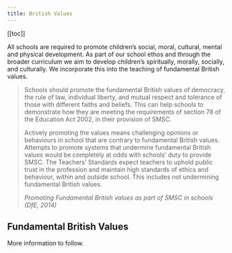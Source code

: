 ```yaml
---
title: British Values
---
```


[[toc]]

All schools are required to promote children’s social, moral, cultural, mental and physical development. As part of our school ethos and through the broader curriculum we aim to develop children’s spiritually, morally, socially, and culturally. We incorporate this into the teaching of fundamental British values.

> Schools should promote the fundamental British values of democracy, the rule of law, individual liberty, and mutual respect and tolerance of those with different faiths and beliefs. This can help schools to demonstrate how they are meeting the requirements of section 78 of the Education Act 2002, in their provision of SMSC.
>
> Actively promoting the values means challenging opinions or behaviours in school that are contrary to fundamental British values. Attempts to promote systems that undermine fundamental British values would be completely at odds with schools’ duty to provide SMSC. The Teachers’ Standards expect teachers to uphold public trust in the profession and maintain high standards of ethics and behaviour, within and outside school. This includes not undermining fundamental British values.
>
> <cite>Promoting Fundamental British values as part of SMSC in schools (DfE, 2014)</cite>

## Fundamental British Values

More information to follow.
